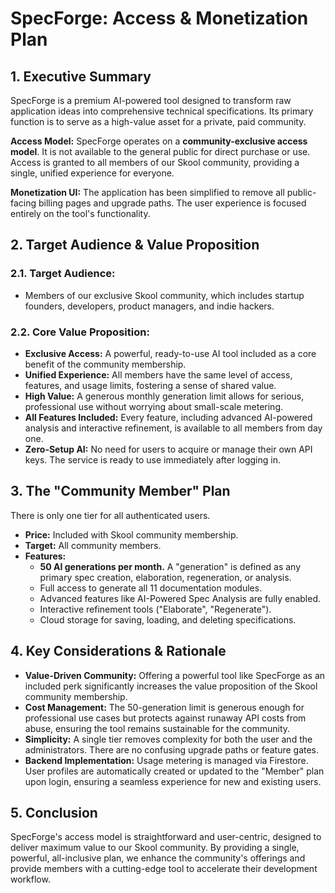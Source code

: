 
# SpecForge: Access & Monetization Plan

## 1. Executive Summary

SpecForge is a premium AI-powered tool designed to transform raw application ideas into comprehensive technical specifications. Its primary function is to serve as a high-value asset for a private, paid community.

**Access Model:** SpecForge operates on a **community-exclusive access model**. It is not available to the general public for direct purchase or use. Access is granted to all members of our Skool community, providing a single, unified experience for everyone.

**Monetization UI:** The application has been simplified to remove all public-facing billing pages and upgrade paths. The user experience is focused entirely on the tool's functionality.

## 2. Target Audience & Value Proposition

### 2.1. Target Audience:
*   Members of our exclusive Skool community, which includes startup founders, developers, product managers, and indie hackers.

### 2.2. Core Value Proposition:
*   **Exclusive Access:** A powerful, ready-to-use AI tool included as a core benefit of the community membership.
*   **Unified Experience:** All members have the same level of access, features, and usage limits, fostering a sense of shared value.
*   **High Value:** A generous monthly generation limit allows for serious, professional use without worrying about small-scale metering.
*   **All Features Included:** Every feature, including advanced AI-powered analysis and interactive refinement, is available to all members from day one.
*   **Zero-Setup AI:** No need for users to acquire or manage their own API keys. The service is ready to use immediately after logging in.

## 3. The "Community Member" Plan

There is only one tier for all authenticated users.

*   **Price:** Included with Skool community membership.
*   **Target:** All community members.
*   **Features:**
    *   **50 AI generations per month.** A "generation" is defined as any primary spec creation, elaboration, regeneration, or analysis.
    *   Full access to generate all 11 documentation modules.
    *   Advanced features like AI-Powered Spec Analysis are fully enabled.
    *   Interactive refinement tools ("Elaborate", "Regenerate").
    *   Cloud storage for saving, loading, and deleting specifications.

## 4. Key Considerations & Rationale

*   **Value-Driven Community:** Offering a powerful tool like SpecForge as an included perk significantly increases the value proposition of the Skool community membership.
*   **Cost Management:** The 50-generation limit is generous enough for professional use cases but protects against runaway API costs from abuse, ensuring the tool remains sustainable for the community.
*   **Simplicity:** A single tier removes complexity for both the user and the administrators. There are no confusing upgrade paths or feature gates.
*   **Backend Implementation:** Usage metering is managed via Firestore. User profiles are automatically created or updated to the "Member" plan upon login, ensuring a seamless experience for new and existing users.

## 5. Conclusion

SpecForge's access model is straightforward and user-centric, designed to deliver maximum value to our Skool community. By providing a single, powerful, all-inclusive plan, we enhance the community's offerings and provide members with a cutting-edge tool to accelerate their development workflow.
